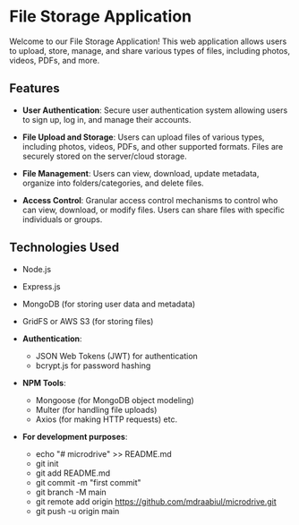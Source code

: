 

# File Storage Application

Welcome to our File Storage Application! This web application allows users to upload, store, manage, and share various types of files, including photos, videos, PDFs, and more.

## Features

- **User Authentication**: Secure user authentication system allowing users to sign up, log in, and manage their accounts.
  
- **File Upload and Storage**: Users can upload files of various types, including photos, videos, PDFs, and other supported formats. Files are securely stored on the server/cloud storage.

- **File Management**: Users can view, download, update metadata, organize into folders/categories, and delete files.

- **Access Control**: Granular access control mechanisms to control who can view, download, or modify files. Users can share files with specific individuals or groups.


## Technologies Used
  - Node.js
  - Express.js
  - MongoDB (for storing user data and metadata)
  - GridFS or AWS S3 (for storing files)

- **Authentication**:
  - JSON Web Tokens (JWT) for authentication
  - bcrypt.js for password hashing

- **NPM Tools**:
  - Mongoose (for MongoDB object modeling)
  - Multer (for handling file uploads)
  - Axios (for making HTTP requests) etc.

- **For development purposes**: 
  - echo "# microdrive" >> README.md
  - git init
  - git add README.md
  - git commit -m "first commit"
  - git branch -M main
  - git remote add origin https://github.com/mdraabiul/microdrive.git
  - git push -u origin main


 